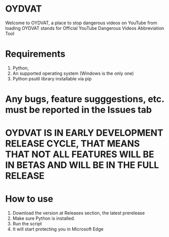 # OYDVAT
Welcome to OYDVAT, a place to stop dangerous videos on YouTube from loading
OYDVAT stands for Official YouTube Dangerous Videos Abbreviation Tool

# Requirements
1. Python,
2. An supported operating system (Windows is the only one)
3. Python psutil library installable via pip

# Any bugs, feature sugggestions, etc. must be reported in the Issues tab
# OYDVAT IS IN EARLY DEVELOPMENT RELEASE CYCLE, THAT MEANS THAT NOT ALL FEATURES WILL BE IN BETAS AND WILL BE IN THE FULL RELEASE
# How to use
1. Download the version at Releases section, the latest prerelease
2. Make sure Python is installed.
3. Run the script
4. It will start protecting you in Microsoft Edge
